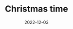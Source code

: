 ---
date: 2022-12-03
title: Christmas time
description: A placeholder for the “Christmas time” photo album
album: https://narayanan.co/christmas-time/
thumbnail: https://narayanan.co/content/images/2022/12/IMG_7599.jpeg
thumbnail_orientation: portrait
---